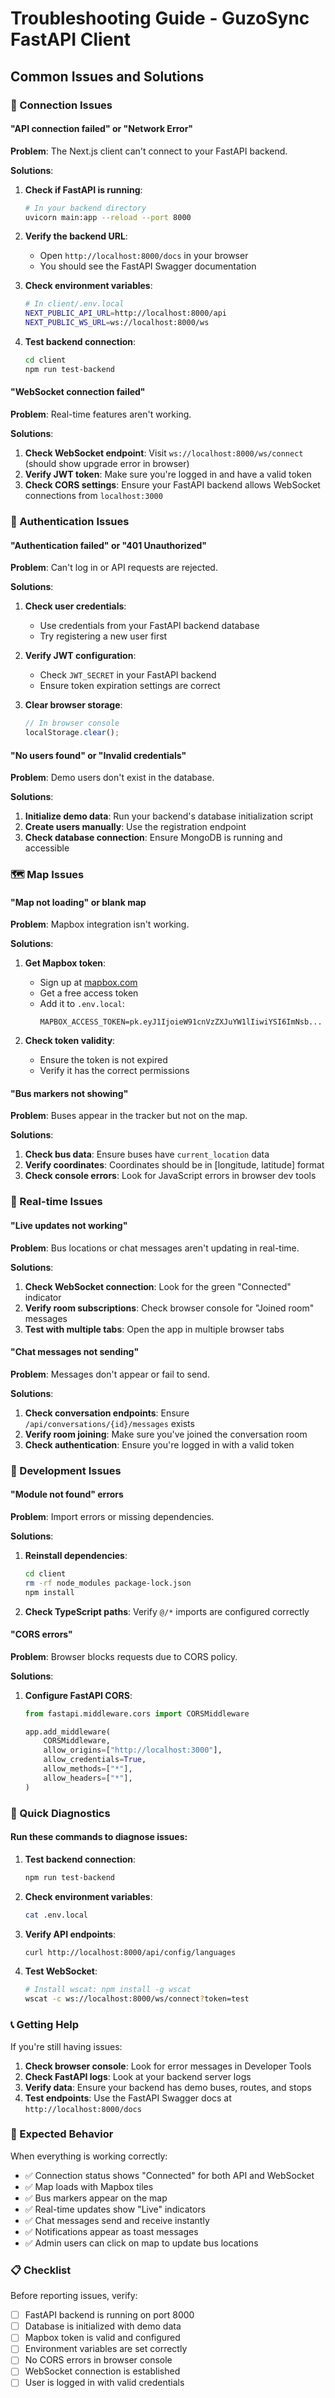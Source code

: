 # Troubleshooting Guide - GuzoSync FastAPI Client

## Common Issues and Solutions

### 🔌 Connection Issues

#### "API connection failed" or "Network Error"
**Problem**: The Next.js client can't connect to your FastAPI backend.

**Solutions**:
1. **Check if FastAPI is running**:
   ```bash
   # In your backend directory
   uvicorn main:app --reload --port 8000
   ```

2. **Verify the backend URL**:
   - Open `http://localhost:8000/docs` in your browser
   - You should see the FastAPI Swagger documentation

3. **Check environment variables**:
   ```bash
   # In client/.env.local
   NEXT_PUBLIC_API_URL=http://localhost:8000/api
   NEXT_PUBLIC_WS_URL=ws://localhost:8000/ws
   ```

4. **Test backend connection**:
   ```bash
   cd client
   npm run test-backend
   ```

#### "WebSocket connection failed"
**Problem**: Real-time features aren't working.

**Solutions**:
1. **Check WebSocket endpoint**: Visit `ws://localhost:8000/ws/connect` (should show upgrade error in browser)
2. **Verify JWT token**: Make sure you're logged in and have a valid token
3. **Check CORS settings**: Ensure your FastAPI backend allows WebSocket connections from `localhost:3000`

### 🔐 Authentication Issues

#### "Authentication failed" or "401 Unauthorized"
**Problem**: Can't log in or API requests are rejected.

**Solutions**:
1. **Check user credentials**:
   - Use credentials from your FastAPI backend database
   - Try registering a new user first

2. **Verify JWT configuration**:
   - Check `JWT_SECRET` in your FastAPI backend
   - Ensure token expiration settings are correct

3. **Clear browser storage**:
   ```javascript
   // In browser console
   localStorage.clear();
   ```

#### "No users found" or "Invalid credentials"
**Problem**: Demo users don't exist in the database.

**Solutions**:
1. **Initialize demo data**: Run your backend's database initialization script
2. **Create users manually**: Use the registration endpoint
3. **Check database connection**: Ensure MongoDB is running and accessible

### 🗺️ Map Issues

#### "Map not loading" or blank map
**Problem**: Mapbox integration isn't working.

**Solutions**:
1. **Get Mapbox token**:
   - Sign up at [mapbox.com](https://mapbox.com)
   - Get a free access token
   - Add it to `.env.local`:
     ```
     MAPBOX_ACCESS_TOKEN=pk.eyJ1IjoieW91cnVzZXJuYW1lIiwiYSI6ImNsb...
     ```

2. **Check token validity**:
   - Ensure the token is not expired
   - Verify it has the correct permissions

#### "Bus markers not showing"
**Problem**: Buses appear in the tracker but not on the map.

**Solutions**:
1. **Check bus data**: Ensure buses have `current_location` data
2. **Verify coordinates**: Coordinates should be in [longitude, latitude] format
3. **Check console errors**: Look for JavaScript errors in browser dev tools

### 📡 Real-time Issues

#### "Live updates not working"
**Problem**: Bus locations or chat messages aren't updating in real-time.

**Solutions**:
1. **Check WebSocket connection**: Look for the green "Connected" indicator
2. **Verify room subscriptions**: Check browser console for "Joined room" messages
3. **Test with multiple tabs**: Open the app in multiple browser tabs

#### "Chat messages not sending"
**Problem**: Messages don't appear or fail to send.

**Solutions**:
1. **Check conversation endpoints**: Ensure `/api/conversations/{id}/messages` exists
2. **Verify room joining**: Make sure you've joined the conversation room
3. **Check authentication**: Ensure you're logged in with a valid token

### 🐛 Development Issues

#### "Module not found" errors
**Problem**: Import errors or missing dependencies.

**Solutions**:
1. **Reinstall dependencies**:
   ```bash
   cd client
   rm -rf node_modules package-lock.json
   npm install
   ```

2. **Check TypeScript paths**: Verify `@/*` imports are configured correctly

#### "CORS errors"
**Problem**: Browser blocks requests due to CORS policy.

**Solutions**:
1. **Configure FastAPI CORS**:
   ```python
   from fastapi.middleware.cors import CORSMiddleware
   
   app.add_middleware(
       CORSMiddleware,
       allow_origins=["http://localhost:3000"],
       allow_credentials=True,
       allow_methods=["*"],
       allow_headers=["*"],
   )
   ```

### 🔧 Quick Diagnostics

#### Run these commands to diagnose issues:

1. **Test backend connection**:
   ```bash
   npm run test-backend
   ```

2. **Check environment variables**:
   ```bash
   cat .env.local
   ```

3. **Verify API endpoints**:
   ```bash
   curl http://localhost:8000/api/config/languages
   ```

4. **Test WebSocket**:
   ```bash
   # Install wscat: npm install -g wscat
   wscat -c ws://localhost:8000/ws/connect?token=test
   ```

### 📞 Getting Help

If you're still having issues:

1. **Check browser console**: Look for error messages in Developer Tools
2. **Check FastAPI logs**: Look at your backend server logs
3. **Verify data**: Ensure your backend has demo buses, routes, and stops
4. **Test endpoints**: Use the FastAPI Swagger docs at `http://localhost:8000/docs`

### 🎯 Expected Behavior

When everything is working correctly:

- ✅ Connection status shows "Connected" for both API and WebSocket
- ✅ Map loads with Mapbox tiles
- ✅ Bus markers appear on the map
- ✅ Real-time updates show "Live" indicators
- ✅ Chat messages send and receive instantly
- ✅ Notifications appear as toast messages
- ✅ Admin users can click on map to update bus locations

### 📋 Checklist

Before reporting issues, verify:

- [ ] FastAPI backend is running on port 8000
- [ ] Database is initialized with demo data
- [ ] Mapbox token is valid and configured
- [ ] Environment variables are set correctly
- [ ] No CORS errors in browser console
- [ ] WebSocket connection is established
- [ ] User is logged in with valid credentials
